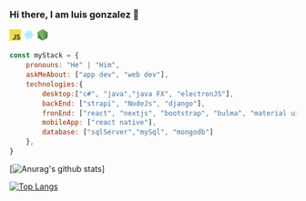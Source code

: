 ### Hi there, I am luis gonzalez 👋
<code><img height="20" src="https://raw.githubusercontent.com/github/explore/80688e429a7d4ef2fca1e82350fe8e3517d3494d/topics/javascript/javascript.png"></code>
<code><img height="20" src="https://raw.githubusercontent.com/github/explore/80688e429a7d4ef2fca1e82350fe8e3517d3494d/topics/react/react.png"></code>
<code><img height="20" src="https://raw.githubusercontent.com/github/explore/80688e429a7d4ef2fca1e82350fe8e3517d3494d/topics/nodejs/nodejs.png"></code>    
<!--
**luisgonzales123/luisgonzales123** is a ✨ _special_ ✨ repository because its `README.md` (this file) appears on your GitHub profile.
-->
```js
const myStack = {
    pronouns: "He" | "Him",
    askMeAbout: ["app dev", "web dev"],
    technologies:{
        desktop:["c#", "java","java FX", "electronJS"],
        backEnd: ["strapi", "NodeJs", "django"],
        fronEnd: ["react", "nextjs", "bootstrap", "bulma", "material ui"],
        mobileApp: ["react native"],
        database: ["sqlServer","mySql", "mongodb"]
    },
}
```

[![Anurag's github stats](https://github-readme-stats.vercel.app/api?username=LuisGonzalez321&show_icons=true&theme=react)]

[![Top Langs](https://github-readme-stats.vercel.app/api/top-langs/?username=LuisGonzalez321&show_icons=true&theme=react)](https://github.com/LuisGonzalez321)


